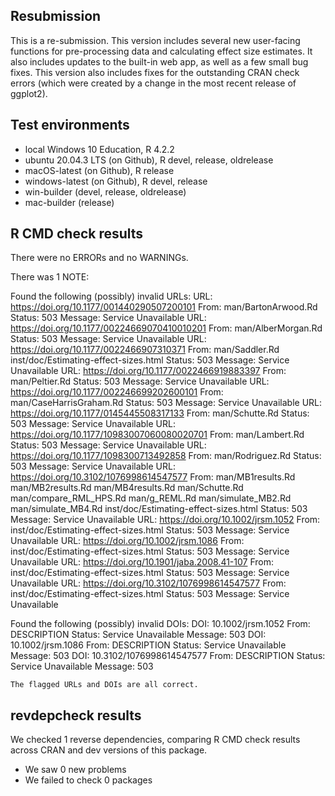 ## Resubmission

This is a re-submission. This version includes several new user-facing functions for pre-processing data and calculating effect size estimates. It also includes updates to the built-in web app, as well as a few small bug fixes. This version also includes fixes for the outstanding CRAN check errors (which were created by a change in the most recent release of ggplot2).

## Test environments

* local Windows 10 Education, R 4.2.2
* ubuntu 20.04.3 LTS (on Github), R devel, release, oldrelease
* macOS-latest (on Github), R release
* windows-latest (on Github), R devel, release
* win-builder (devel, release, oldrelease)
* mac-builder (release)

## R CMD check results

There were no ERRORs and no WARNINGs. 

There was 1 NOTE:

Found the following (possibly) invalid URLs:
  URL: https://doi.org/10.1177/001440290507200101
    From: man/BartonArwood.Rd
    Status: 503
    Message: Service Unavailable
  URL: https://doi.org/10.1177/00224669070410010201
    From: man/AlberMorgan.Rd
    Status: 503
    Message: Service Unavailable
  URL: https://doi.org/10.1177/0022466907310371
    From: man/Saddler.Rd
          inst/doc/Estimating-effect-sizes.html
    Status: 503
    Message: Service Unavailable
  URL: https://doi.org/10.1177/0022466919883397
    From: man/Peltier.Rd
    Status: 503
    Message: Service Unavailable
  URL: https://doi.org/10.1177/002246699202600101
    From: man/CaseHarrisGraham.Rd
    Status: 503
    Message: Service Unavailable
  URL: https://doi.org/10.1177/0145445508317133
    From: man/Schutte.Rd
    Status: 503
    Message: Service Unavailable
  URL: https://doi.org/10.1177/10983007060080020701
    From: man/Lambert.Rd
    Status: 503
    Message: Service Unavailable
  URL: https://doi.org/10.1177/1098300713492858
    From: man/Rodriguez.Rd
    Status: 503
    Message: Service Unavailable
  URL: https://doi.org/10.3102/1076998614547577
    From: man/MB1results.Rd
          man/MB2results.Rd
          man/MB4results.Rd
          man/Schutte.Rd
          man/compare_RML_HPS.Rd
          man/g_REML.Rd
          man/simulate_MB2.Rd
          man/simulate_MB4.Rd
          inst/doc/Estimating-effect-sizes.html
    Status: 503
    Message: Service Unavailable
  URL: https://doi.org/10.1002/jrsm.1052
    From: inst/doc/Estimating-effect-sizes.html
    Status: 503
    Message: Service Unavailable
  URL: https://doi.org/10.1002/jrsm.1086
    From: inst/doc/Estimating-effect-sizes.html
    Status: 503
    Message: Service Unavailable
  URL: https://doi.org/10.1901/jaba.2008.41-107
    From: inst/doc/Estimating-effect-sizes.html
    Status: 503
    Message: Service Unavailable
  URL: https://doi.org/10.3102/1076998614547577
    From: inst/doc/Estimating-effect-sizes.html
    Status: 503
    Message: Service Unavailable

Found the following (possibly) invalid DOIs:
  DOI: 10.1002/jrsm.1052
    From: DESCRIPTION
    Status: Service Unavailable
    Message: 503
  DOI: 10.1002/jrsm.1086
    From: DESCRIPTION
    Status: Service Unavailable
    Message: 503
  DOI: 10.3102/1076998614547577
    From: DESCRIPTION
    Status: Service Unavailable
    Message: 503
    
    The flagged URLs and DOIs are all correct.
    
## revdepcheck results

We checked 1 reverse dependencies, comparing R CMD check results across CRAN and dev versions of this package.

 * We saw 0 new problems
 * We failed to check 0 packages
